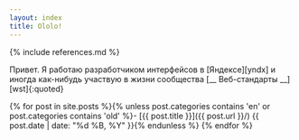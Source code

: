 ```yaml
---
layout: index
title: Ololo!
---
```

{% include references.md %}

Привет. Я работаю разработчиком интерфейсов в [Яндексе][yndx] и иногда как-нибудь участвую в жизни сообщества [__ Веб-стандарты __][wst]{:quoted}


{% for post in site.posts %}{% unless post.categories contains 'en' or post.categories contains 'old' %}- [{{ post.title }}]({{ post.url }}/) {{ post.date | date: "%d %B, %Y" }}{% endunless %}
{% endfor %}
